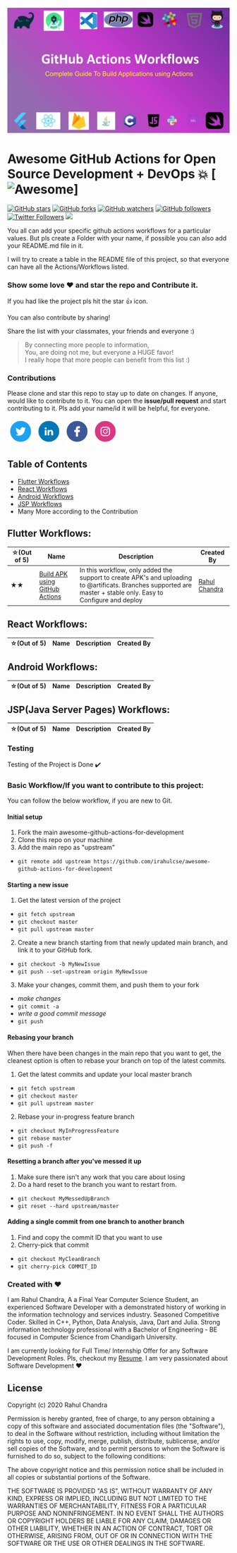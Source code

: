 ![Image](images/rovers2.jpg)
# Awesome GitHub Actions for Open Source Development + DevOps :boom: [![Awesome](https://cdn.rawgit.com/sindresorhus/awesome/d7305f38d29fed78fa85652e3a63e154dd8e8829/media/badge.svg)]
[![GitHub stars](https://img.shields.io/github/stars/irahulcse/awesome-github-actions-for-development.svg?style=social&label=Star)](https://github.com/irahulcse/awesome-github-actions-for-development) [![GitHub forks](https://img.shields.io/github/forks/irahulcse/awesome-github-actions-for-development.svg?style=social&label=Fork)](https://github.com/irahulcse/awesome-github-actions-for-development/fork)
[![GitHub watchers](https://img.shields.io/github/watchers/irahulcse/awesome-github-actions-for-development.svg?style=social&label=Watch)](https://github.com/irahulcse/awesome-github-actions-for-development)
[![GitHub followers](https://img.shields.io/github/followers/irahulcse.svg?style=social&label=Follow)](https://github.com/irahulcse/awesome-github-actions-for-development) [![Twitter Followers](https://img.shields.io/twitter/follow/1rahulchandra1.svg?style=social)](https://twitter.com/1rahulchandra1)
![](https://img.shields.io/github/repo-size/irahulcse/awesome-github-actions-for-development.svg?label=Repo%20size&style=flat-square)&nbsp;     


You all can add your specific github actions workflows for a particular values. But pls create a Folder with your name, if possible you can also add your README.md file in it.

I will try to create a table in the README file of this project, so that everyone can have all the Actions/Workflows listed.


### Show some love :heart: and star the repo and Contribute it.

If you had like the project pls hit the star :+1: icon.

You can also contribute by sharing!  

Share the list with your classmates, your friends and everyone :)

> By connecting more people to information,  
> You, are doing not me, but everyone a HUGE favor!  
> I really hope that more people can benefit from this list :)

### Contributions
Please clone and star this repo to stay up to date on changes. If anyone, would like to contribute to it. You can open the **issue/pull request** and start contributing to it. Pls add your name/id it will be helpful, for everyone.



<a href="https://twitter.com/1rahulchandra1"><img src="https://github.com/aritraroy/social-icons/blob/master/twitter-icon.png?raw=true" width="60"></a>
<a href="https://www.linkedin.com/in/rahul-chandra-a8371b11b/"><img src="https://github.com/aritraroy/social-icons/blob/master/linkedin-icon.png?raw=true" width="60"></a>
<a href="https://facebook.com"><img src="https://github.com/aritraroy/social-icons/blob/master/facebook-icon.png?raw=true" width="60"></a>
<a href="https://instagram.com/rahulchandra_99"><img src="https://github.com/aritraroy/social-icons/blob/master/instagram-icon.png?raw=true" width="60"></a>

## Table of Contents

* [Flutter Workflows](#flutter-workflows)
* [React Workflows](#React-workflows)
* [Android Workflows](#Android-workflows)
* [JSP Workflows](#JSP-workflows)
* Many More according to the Contribution




## Flutter Workflows:
| ☆(Out of 5) | Name | Description | Created By |
| --- | --- | --- | --- |
| ★★ | [Build APK using GitHub Actions](https://github.com/irahulcse/awesome-github-actions-for-development/tree/main/Flutter%20Workflows/workflows/Build%20Flutter%20APK%20(Rahul%20Chandra)/.github/workflows) | In this workflow, only added the support to create APK's and uploading to @artificats. Branches supported are master + stable only. Easy to Configure and deploy | [Rahul Chandra](https://github.com/irahulcse)


## React Workflows:
| ☆(Out of 5) | Name | Description | Created By |
| --- | --- | --- | --- |


## Android Workflows:
| ☆(Out of 5) | Name | Description | Created By |
| --- | --- | --- | --- |


## JSP(Java Server Pages) Workflows:
| ☆(Out of 5) | Name | Description | Created By |
| --- | --- | --- | --- |




### Testing

Testing of the Project is Done :heavy_check_mark:

### Basic Workflow/If you want to contribute to this project:
You can follow the below workflow, if you are new to Git. 

#### Initial setup
1. Fork the main awesome-github-actions-for-development
2. Clone this repo on your machine
3. Add the main repo as "upstream"
  * `git remote add upstream https://github.com/irahulcse/awesome-github-actions-for-development`

#### Starting a new issue
1. Get the latest version of the project
  * `git fetch upstream`
  * `git checkout master`
  * `git pull upstream master`

2. Create a new branch starting from that newly updated main branch, and link it to your GitHub fork.
  * `git checkout -b MyNewIssue`
  * `git push --set-upstream origin MyNewIssue`

3. Make your changes, commit them, and push them to your fork
  * *make changes*
  * `git commit -a`
  * *write a good commit message*
  * `git push`

#### Rebasing your branch
When there have been changes in the main repo that you want to get, the cleanest option is often to rebase your branch on top of the latest commits.

1. Get the latest commits and update your local master branch
  * `git fetch upstream`
  * `git checkout master`
  * `git pull upstream master`

2. Rebase your in-progress feature branch
  * `git checkout MyInProgressFeature`
  * `git rebase master`
  * `git push -f`

#### Resetting a branch after you've messed it up
1. Make sure there isn't any work that you care about losing
2. Do a hard reset to the branch you want to restart from.
  * `git checkout MyMessedUpBranch`
  * `git reset --hard upstream/master`

#### Adding a single commit from one branch to another branch
1. Find and copy the commit ID that you want to use
2. Cherry-pick that commit
  * `git checkout MyCleanBranch`
  * `git cherry-pick COMMIT_ID`

### Created with :heart:
I am Rahul Chandra, A a Final Year Computer Science Student, an experienced Software Developer with a demonstrated history of working in the information technology and services industry. Seasoned Competitive Coder. Skilled in C++, Python, Data Analysis, Java, Dart and Julia. Strong information technology professional with a Bachelor of Engineering - BE focused in Computer Science from Chandigarh University. 

I am currently looking for Full Time/ Internship Offer for any Software Development Roles. Pls, checkout my [Resume](https://drive.google.com/file/d/1BYZcHo9SGrI5h10fxFbtqPLz86ni_VnR/view?usp=sharing).  I am very passionated about Software Development :heart:

## License

Copyright (c) 2020 Rahul Chandra

Permission is hereby granted, free of charge, to any person obtaining a copy of this software and associated documentation files (the "Software"), to deal in the Software without restriction, including without limitation the rights to use, copy, modify, merge, publish, distribute, sublicense, and/or sell copies of the Software, and to permit persons to whom the Software is furnished to do so, subject to the following conditions:

The above copyright notice and this permission notice shall be included in all copies or substantial portions of the Software.

THE SOFTWARE IS PROVIDED "AS IS", WITHOUT WARRANTY OF ANY KIND, EXPRESS OR IMPLIED, INCLUDING BUT NOT LIMITED TO THE WARRANTIES OF MERCHANTABILITY, FITNESS FOR A PARTICULAR PURPOSE AND NONINFRINGEMENT. IN NO EVENT SHALL THE AUTHORS OR COPYRIGHT HOLDERS BE LIABLE FOR ANY CLAIM, DAMAGES OR OTHER LIABILITY, WHETHER IN AN ACTION OF CONTRACT, TORT OR OTHERWISE, ARISING FROM, OUT OF OR IN CONNECTION WITH THE SOFTWARE OR THE USE OR OTHER DEALINGS IN THE SOFTWARE.

